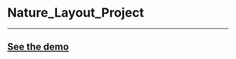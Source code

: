 # Nature_Layout_Project


--------------------------
[See the demo](https://miloszpanas.github.io/Nature_Layout_Project/#)
-------------------------
